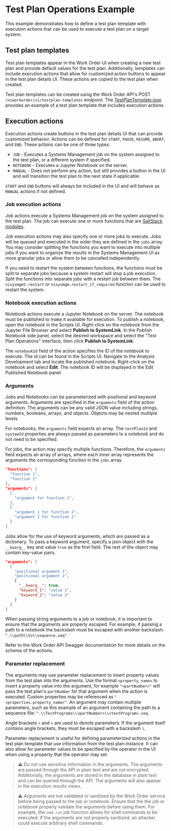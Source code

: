 # Test Plan Operations Example

This example demonstrates how to define a test plan template with execution
actions that can be used to execute a test plan on a target system.

## Test plan templates

Test plan templates appear in the Work Order UI when creating a new test plan
and provide default values for the test plan. Additionally, templates can
include execution actions that allow for customized action buttons to appear in
the test plan details UI. These actions are copied to the test plan when
created.

Test plan templates can be created using the Work Order API's POST
`/niworkorder/v1/testplan-templates` endpoint. The
[TestPlanTemplate.json](TestPlanTemplate.json) provides an example of a test
plan template that includes execution actions.

## Execution actions

Execution actions create buttons in the test plan details UI that can provide
customized behavior. Actions can be defined for `START`, `PAUSE`, `RESUME`,
`ABORT`, and `END`. These actions can be one of three types:

- `JOB` - Executes a Systems Management job on the system assigned to the test
  plan, or a different system if specified.
- `NOTEBOOK` - Executes a Jupyter Notebook on the server.
- `MANUAL` - Does not perform any action, but still provides a button in the UI
  and will transition the test plan to the next state if applicable.

`START` and `END` buttons will always be included in the UI and will behave as
`MANUAL` actions if not defined.

### Job execution actions

Job actions execute a Systems Management job on the system assigned to the test
plan. The job can execute one or more functions that are
[SaltStack modules](https://docs.saltproject.io/en/latest/py-modindex.html).

Job execution actions may also specify one or more jobs to execute. Jobs will be
queued and executed in the order they are defined in the `jobs` array. You may
consider splitting the functions you want to execute into multiple jobs if you
want to organize the results in the Systems Management UI as more granular jobs
or allow them to be cancelled independently.

If you need to restart the system between functions, the functions must be split
to separate jobs because a system restart will stop a job execution. Split the
functions into separate jobs with a restart job between them. The
`nisysmgmt.restart` or `nisysmgm.restart_if_required` function can be used to
restart the system.

### Notebook execution actions

Notebook actions execute a Jupyter Notebook on the server. The notebook must be
published to make it available for execution. To publish a notebook, open the
notebook in the Scripts UI. Right-click on the notebook from the Jupyter File
Browser and select **Publish to SystemLink**. In the Publish Notebook side
panel, select the desired workspace and select the "Test Plan Operations"
interface, then click **Publish to SystemLink**.

The `notebookId` field of the action specifies the ID of the notebook to
execute. The id can be found in the Scripts UI. Navigate to the Analysis
Development tab and locate the published notebook. Right-click on the notebook
and select **Edit**. The notebook ID will be displayed in the Edit Published
Notebook panel.

### Arguments

Jobs and Notebooks can be parameterized with positional and keyword arguments.
Arguments are specified in the `arguments` field of the action definition. The
arguments can be any valid JSON value including strings, numbers, booleans,
arrays, and objects. Objects may be nested multiple levels.

For notebooks, the `arguments` field expects an array. The `testPlanId` and
`systemId` properties are always passed as parameters to a notebook and do not
need to be specified.

For jobs, the action may specify multiple functions. Therefore, the `arguments`
field expects an array of arrays, where each inner array represents the
arguments the corresponding function in the `jobs` array.

```json
"functions": [
  "function 1",
  "function 2"
],
"arguments": [
  [
    "argument for function 1",
  ],
  [
    "argument 1 for function 2",
    "argument 2 for function 2"
  ]
]
```

Jobs allow for the use of keyword arguments, which are passed as a dictionary.
To pass a keyword argument, specify a json object with the `__kwarg__` key and
value `true` as the first field. The rest of the object may contain key-value
pairs.

```json
"arguments": [
  [
    "positional argument 1",
    "positional argument 2",
    {
      "__kwarg__": true,
      "keyword_1": "value 1",
      "keyword_2": "value 2"
    }
  ]
]
```

When passing string arguments to a job or notebook, it is important to ensure
that the arguments are properly escaped. For example, if passing a path to a
notebook the backslash must be escaped with another backslash:
`".\\path\\to\\sequence.seq"`.

Refer to the Work Order API Swagger documentation for more details on the schema
of the actions.

### Parameter replacement

The arguments may use parameter replacement to insert property values from the
test plan into the arguments. Use the format `<property_name>` to insert a
property value into the argument, for example `"<partNumber>"` will pass the
test plan's `partNumber` for that argument when the action is executed. Custom
properties may be referenced as `"<properties.property_name>"`. An argument may
contain multiple parameters, such as this example of an argument containing the
path to a sequence file: `".\\TestPrograms\\<partNumber>\\<testProgram>.seq`.

Angle brackets `<` and `>` are used to denote parameters. If the argument itself
contains angle brackets, they must be escaped with a backslash `\`.

Parameter replacement is useful for defining parameterized actions in the test
plan template that use information from the test plan instance. It can also
allow for parameter values to be specified by the operator in the UI when using
a property that the operator may set.

> :warning: Do not use sensitive information in the arguments. The arguments are
> passed through the API in plain text and are not encrypted. Additionally, the
> arguments are stored in the database in plain text and can be queried through
> the API. The arguments will also appear in the execution results views.

> :warning: Arguments are not validated or sanitized by the Work Order service
> before being passed to the job or notebook. Ensure that the the job or
> notebook properly validate the arguments before using them. For example, the
> `cmd.run` job function allows for shell commands to be executed. If the
> arguments are not properly sanitized, an attacker could execute arbitrary
> shell commands.
